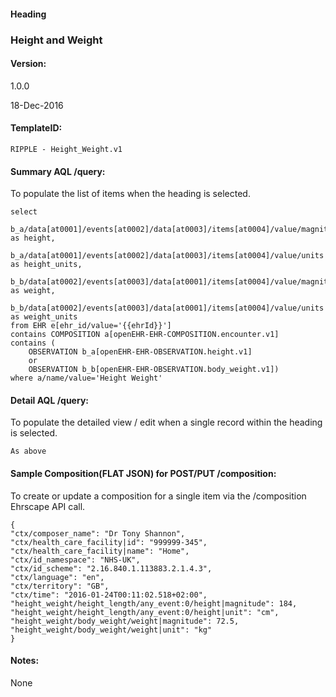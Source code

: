 #### Heading

### Height and Weight

#### Version:

1.0.0

18-Dec-2016

#### TemplateID:
`RIPPLE - Height_Weight.v1`

#### Summary AQL /query:

To populate the list of items when the heading is selected.

```
select
  b_a/data[at0001]/events[at0002]/data[at0003]/items[at0004]/value/magnitude as height,
  b_a/data[at0001]/events[at0002]/data[at0003]/items[at0004]/value/units as height_units,
  b_b/data[at0002]/events[at0003]/data[at0001]/items[at0004]/value/magnitude as weight,
  b_b/data[at0002]/events[at0003]/data[at0001]/items[at0004]/value/units as weight_units
from EHR e[ehr_id/value='{{ehrId}}']
contains COMPOSITION a[openEHR-EHR-COMPOSITION.encounter.v1]
contains (
    OBSERVATION b_a[openEHR-EHR-OBSERVATION.height.v1]
    or
    OBSERVATION b_b[openEHR-EHR-OBSERVATION.body_weight.v1])
where a/name/value='Height Weight'

```

#### Detail AQL /query:
To populate the detailed view / edit when a single record within the heading is selected.

```
As above
```

#### Sample Composition(FLAT JSON) for POST/PUT /composition:

To create or update a composition for a single item via the /composition Ehrscape API call.

```
{
"ctx/composer_name": "Dr Tony Shannon",
"ctx/health_care_facility|id": "999999-345",
"ctx/health_care_facility|name": "Home",
"ctx/id_namespace": "NHS-UK",
"ctx/id_scheme": "2.16.840.1.113883.2.1.4.3",
"ctx/language": "en",
"ctx/territory": "GB",
"ctx/time": "2016-01-24T00:11:02.518+02:00",
"height_weight/height_length/any_event:0/height|magnitude": 184,
"height_weight/height_length/any_event:0/height|unit": "cm",
"height_weight/body_weight/weight|magnitude": 72.5,
"height_weight/body_weight/weight|unit": "kg"
}
```

#### Notes:

None
